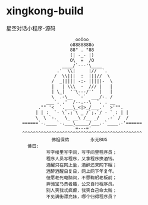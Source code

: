 # xingkong-build
星空对话小程序-源码


                             _ooOoo_
                            o8888888o
                            88" . "88
                            (| -_- |)
                            O\  =  /O
                         ____/`---'\____
                       .'  \\|     |//  `.
                      /  \\|||  :  |||//  \
                     /  _||||| -:- |||||-  \
                     |   | \\\  -  /// |   |
                     | \_|  ''\---/''  |   |
                     \  .-\__  `-`  ___/-. /
                   ___`. .'  /--.--\  `. . __
                ."" '<  `.___\_<|>_/___.'  >'"".
               | | :  `- \`.;`\ _ /`;.`/ - ` : | |
               \  \ `-.   \_ __\ /__ _/   .-` /  /
          ======`-.____`-.___\_____/___.-`____.-'======
                             `=---='
          ^^^^^^^^^^^^^^^^^^^^^^^^^^^^^^^^^^^^^^^^^^^^^
                     佛祖保佑        永无BUG
            佛曰:
                   写字楼里写字间，写字间里程序员；
                   程序人员写程序，又拿程序换酒钱。
                   酒醒只在网上坐，酒醉还来网下眠；
                   酒醉酒醒日复日，网上网下年复年。
                   但愿老死电脑间，不愿鞠躬老板前；
                   奔驰宝马贵者趣，公交自行程序员。
                   别人笑我忒疯癫，我笑自己命太贱；
                   不见满街漂亮妹，哪个归得程序员？
